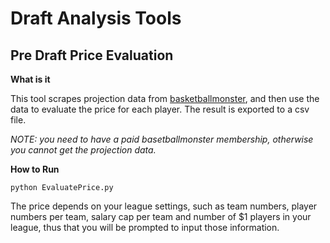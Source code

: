 # Draft Analysis Tools

## Pre Draft Price Evaluation

**What is it**

This tool scrapes projection data from [basketballmonster](https://basketballmonster.com/Projections.aspx), and then use the data to evaluate the price for each player. The result is exported to a csv file.

*NOTE:*
*you need to have a paid basetballmonster membership, otherwise you cannot get the projection data.*


**How to Run**

`python EvaluatePrice.py`

The price depends on your league settings, such as team numbers, player numbers per team, salary cap per team and number of $1 players in your league, thus that you will be prompted to input those information.
